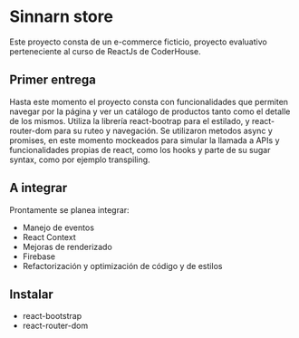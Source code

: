 # Sinnarn store

Este proyecto consta de un e-commerce ficticio, proyecto evaluativo perteneciente al curso de ReactJs de CoderHouse.

## Primer entrega

Hasta este momento el proyecto consta con funcionalidades que permiten navegar por la página y ver un catálogo de productos tanto como el detalle de los mismos. Utiliza la librería react-bootrap para el estilado, y react-router-dom para su ruteo y navegación. 
Se utilizaron metodos async y promises, en este momento mockeados para simular la llamada a APIs y funcionalidades propias de react, como los hooks y parte de su sugar syntax, como por ejemplo transpiling.

## A integrar

Prontamente se planea integrar: 
- Manejo de eventos
- React Context
- Mejoras de renderizado
- Firebase 
- Refactorización y optimización de código y de estilos

## Instalar

- react-bootstrap
- react-router-dom